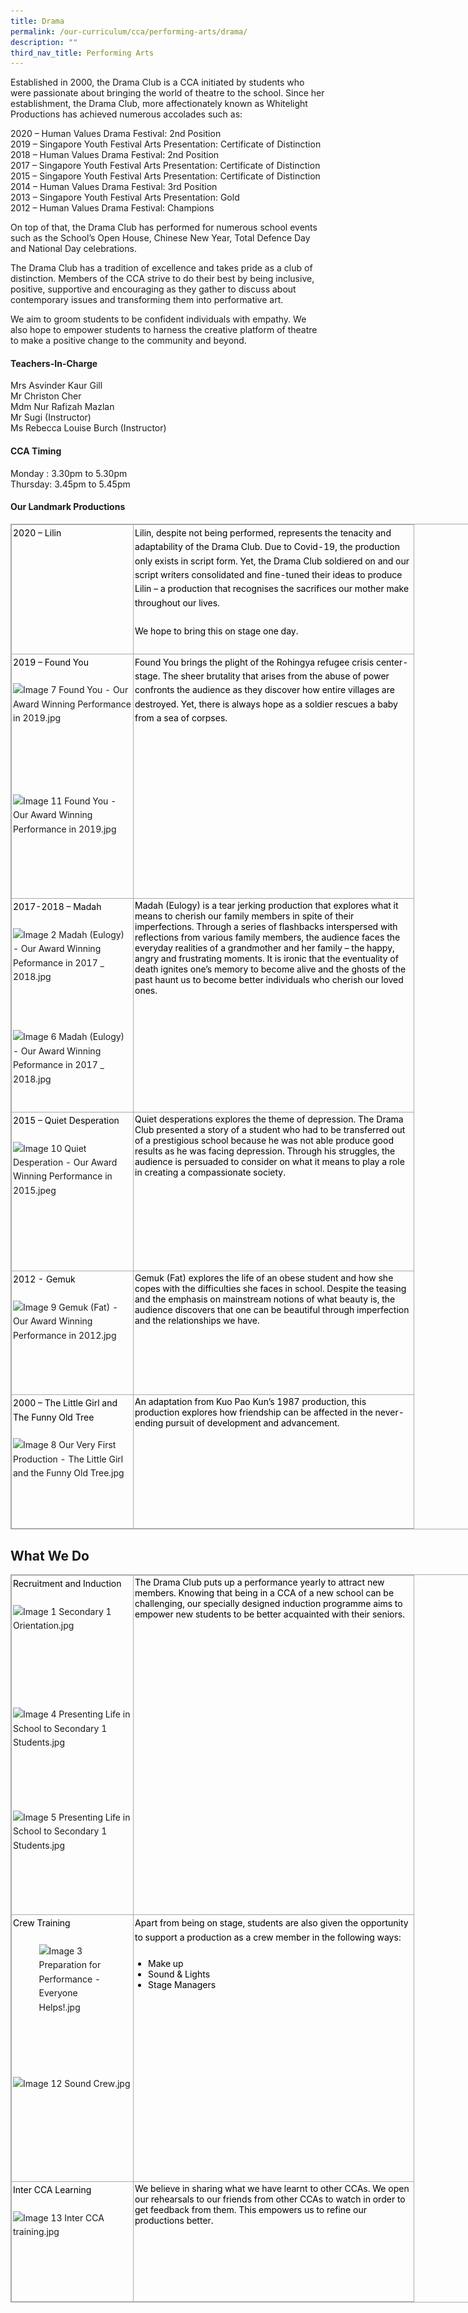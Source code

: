 ```yaml
---
title: Drama
permalink: /our-curriculum/cca/performing-arts/drama/
description: ""
third_nav_title: Performing Arts
---
```

Established in 2000, the Drama Club is a CCA initiated by students who were passionate about bringing the world of theatre to the school. Since her establishment, the Drama Club, more affectionately known as Whitelight Productions has achieved numerous accolades such as:

  

2020 – Human Values Drama Festival: 2nd&nbsp;Position <br>
2019 – Singapore Youth Festival Arts Presentation: Certificate of Distinction <br>
2018 – Human Values Drama Festival: 2nd&nbsp;Position <br>
2017 – Singapore Youth Festival Arts Presentation: Certificate of Distinction <br>
2015 – Singapore Youth Festival Arts Presentation: Certificate of Distinction <br>
2014 – Human Values Drama Festival: 3rd&nbsp;Position <br>
2013 – Singapore Youth Festival Arts Presentation: Gold <br>
2012 – Human Values Drama Festival: Champions

  

On top of that, the Drama Club has performed for numerous school events such as the School’s Open House, Chinese New Year, Total Defence Day and National Day celebrations.

  

The Drama Club has a tradition of excellence and takes pride as a club of distinction. Members of the CCA strive to do their best by being inclusive, positive, supportive and encouraging as they gather to discuss about contemporary issues and transforming them into performative art.

  

We aim to groom students to be confident individuals with empathy. We also hope to empower students to harness the creative platform of theatre to make a positive change to the community and beyond.

#### Teachers-In-Charge

Mrs Asvinder Kaur Gill  
Mr Christon Cher  
Mdm Nur Rafizah Mazlan  
Mr Sugi (Instructor)  
Ms Rebecca Louise Burch (Instructor)  

#### CCA Timing

Monday : 3.30pm to 5.30pm  
Thursday: 3.45pm to 5.45pm  

#### Our Landmark Productions

<table style="margin: 0px; outline: 0px; padding: 0px; border-collapse: collapse; border: 1px solid rgb(170, 170, 170); width: 856px;" class="iveo_table ives_tab_simple3" cellpadding="0" cellspacing="0" border="0"><tbody style="margin: 0px; outline: 0px; padding: 0px;"><tr style="margin: 0px; outline: 0px; padding: 0px;"><td style="margin: 0px; outline: 0px; padding: 2px; text-align: center; border: 1px solid rgb(170, 170, 170); width: 134.75pt;" valign="top"><div style="margin: 0px; outline: 0px; padding: 0px; line-height: 22.4px; text-align: left;"><span style="margin: 0px; outline: 0px; padding: 0px; background-color: initial;"><font style="margin: 0px; outline: 0px; padding: 0px;" color="#000000">2020 – Lilin</font></span></div><div style="margin: 0px; outline: 0px; padding: 0px; line-height: 22.4px; text-align: left;"><br style="margin: 0px; outline: 0px; padding: 0px;"></div></td><td style="margin: 0px; outline: 0px; padding: 2px; text-align: center; border: 1px solid rgb(170, 170, 170); width: 332.75pt;" valign="top"><div style="margin: 0px; outline: 0px; padding: 0px; line-height: 22.4px; text-align: left;"><span style="margin: 0px; outline: 0px; padding: 0px; background-color: initial;"><font style="margin: 0px; outline: 0px; padding: 0px;" color="#000000">Lilin, despite not being performed, represents the tenacity and adaptability of the Drama Club. Due to Covid-19, the production only exists in script form. Yet, the Drama Club soldiered on and our script writers consolidated and fine-tuned their ideas to produce Lilin – a production that recognises the sacrifices our mother make throughout our lives.</font></span></div><div style="margin: 0px; outline: 0px; padding: 0px; line-height: 22.4px; text-align: left;"><br style="margin: 0px; outline: 0px; padding: 0px;"></div><div style="margin: 0px; outline: 0px; padding: 0px; line-height: 22.4px; text-align: left;"><span style="margin: 0px; outline: 0px; padding: 0px; background-color: initial;"><font style="margin: 0px; outline: 0px; padding: 0px;" color="#000000">We hope to bring this on stage one day.</font></span></div><div style="margin: 0px; outline: 0px; padding: 0px; line-height: 22.4px; text-align: left;"><br style="margin: 0px; outline: 0px; padding: 0px;"></div></td></tr><tr style="margin: 0px; outline: 0px; padding: 0px;"><td style="margin: 0px; outline: 0px; padding: 2px; text-align: center; border: 1px solid rgb(170, 170, 170); width: 134.75pt;" valign="top"><div style="margin: 0px; outline: 0px; padding: 0px; line-height: 22.4px; text-align: left;"><span style="margin: 0px; outline: 0px; padding: 0px; background-color: initial;"><font style="margin: 0px; outline: 0px; padding: 0px;" color="#000000">2019 – Found You</font></span></div><div style="margin: 0px; outline: 0px; padding: 0px; line-height: 22.4px; text-align: left;"><span style="margin: 0px; outline: 0px; padding: 0px; background-color: initial;"><br style="margin: 0px; outline: 0px; padding: 0px;"></span></div><div style="margin: 0px; outline: 0px; padding: 0px; line-height: 22.4px; text-align: left;"><img style="margin: auto; outline: none; padding: 0px; border: none; clear: both; display: block; width: 190px; height: 155px;" class="ive_eobj_center" alt="Image 7 Found You - Our Award Winning Performance in 2019.jpg" width="100%" src="![](/images/Image%207%20Found%20You%20-%20Our%20Award%20Winning%20Performance%20in%202019.jpeg)"></div><div style="margin: 0px; outline: 0px; padding: 0px; line-height: 22.4px; text-align: left;"><br style="margin: 0px; outline: 0px; padding: 0px;"></div><div style="margin: 0px; outline: 0px; padding: 0px; line-height: 22.4px; text-align: left;"><img style="margin: auto; outline: none; padding: 0px; border: none; clear: both; display: block; width: 190px; height: 142px;" class="ive_eobj_center" alt="Image 11 Found You - Our Award Winning Performance in 2019.jpg" width="100%" src="![](/images/Image%2011%20Found%20You%20-%20Our%20Award%20Winning%20Performance%20in%202019.jpeg)"><span style="margin: 0px; outline: 0px; padding: 0px; background-color: initial;"><br style="margin: 0px; outline: 0px; padding: 0px;"></span></div></td><td style="margin: 0px; outline: 0px; padding: 2px; text-align: center; border: 1px solid rgb(170, 170, 170); width: 332.75pt;" valign="top"><div style="margin: 0px; outline: 0px; padding: 0px; line-height: 22.4px; text-align: left;"><span style="margin: 0px; outline: 0px; padding: 0px; background-color: initial;"><font style="margin: 0px; outline: 0px; padding: 0px;" color="#000000">Found You brings the plight of the Rohingya refugee crisis center-stage. The sheer brutality that arises from the abuse of power confronts the audience as they discover how entire villages are destroyed. Yet, there is always hope as a soldier rescues a baby from a sea of corpses.</font></span></div></td></tr><tr style="margin: 0px; outline: 0px; padding: 0px;"><td style="margin: 0px; outline: 0px; padding: 2px; text-align: center; border: 1px solid rgb(170, 170, 170); width: 134.75pt;" valign="top"><div style="margin: 0px; outline: 0px; padding: 0px; line-height: 22.4px; text-align: left;"><span style="margin: 0px; outline: 0px; padding: 0px; background-color: initial;"><font style="margin: 0px; outline: 0px; padding: 0px;" color="#000000">2017-2018 – Madah</font></span></div><div style="margin: 0px; outline: 0px; padding: 0px; line-height: 22.4px; text-align: left;"><span style="margin: 0px; outline: 0px; padding: 0px; background-color: initial;"><br style="margin: 0px; outline: 0px; padding: 0px;"></span></div><div style="margin: 0px; outline: 0px; padding: 0px; line-height: 22.4px; text-align: left;"><img style="margin: auto; outline: none; padding: 0px; border: none; clear: both; display: block; width: 190px; height: 141px;" class="ive_eobj_center" alt="Image 2 Madah (Eulogy) - Our Award Winning Peformance in 2017 _ 2018.jpg" width="100%" src="![](/images/Image%202%20Madah%20(Eulogy)%20-%20Our%20Award%20Winning%20Peformance%20in%202017%20_%202018.jpeg)"></div><div style="margin: 0px; outline: 0px; padding: 0px; line-height: 22.4px; text-align: left;"><br style="margin: 0px; outline: 0px; padding: 0px;"><img style="margin: auto; outline: none; padding: 0px; border: none; clear: both; display: block; width: 190px; height: 106px;" class="ive_eobj_center" alt="Image 6 Madah (Eulogy) - Our Award Winning Peformance in 2017 _ 2018.jpg" width="100%" src="![](/images/Image%206%20Madah%20(Eulogy)%20-%20Our%20Award%20Winning%20Peformance%20in%202017%20_%202018.jpeg)"></div><div style="margin: 0px; outline: 0px; padding: 0px; line-height: 22.4px; text-align: left;"><br style="margin: 0px; outline: 0px; padding: 0px;"></div></td><td style="margin: 0px; outline: 0px; padding: 2px; text-align: left; border: 1px solid rgb(170, 170, 170); width: 332.75pt;" valign="top"><font style="margin: 0px; outline: 0px; padding: 0px;" color="#000000">Madah (Eulogy) is a tear jerking production that explores what it means to cherish our family members in spite of their imperfections. Through a series of flashbacks interspersed with reflections from various family members, the audience faces the everyday realities of a grandmother and her family – the happy, angry and frustrating moments. It is ironic that the eventuality of death ignites one’s memory to become alive and the ghosts of the past haunt us to become better individuals who cherish our loved ones.</font><br style="margin: 0px; outline: 0px; padding: 0px;"></td></tr><tr style="margin: 0px; outline: 0px; padding: 0px;"><td style="margin: 0px; outline: 0px; padding: 2px; text-align: center; border: 1px solid rgb(170, 170, 170); width: 134.75pt;" valign="top"><div style="margin: 0px; outline: 0px; padding: 0px; line-height: 22.4px; text-align: left;"><span style="margin: 0px; outline: 0px; padding: 0px; background-color: initial;"><font style="margin: 0px; outline: 0px; padding: 0px;" color="#000000">2015 – Quiet Desperation</font></span></div><div style="margin: 0px; outline: 0px; padding: 0px; line-height: 22.4px; text-align: left;"><span style="margin: 0px; outline: 0px; padding: 0px; background-color: initial;"><br style="margin: 0px; outline: 0px; padding: 0px;"></span></div><div style="margin: 0px; outline: 0px; padding: 0px; line-height: 22.4px; text-align: left;"><img style="margin: auto; outline: none; padding: 0px; border: none; clear: both; display: block; width: 190px; height: 182px;" class="ive_eobj_center" alt="Image 10 Quiet Desperation - Our Award Winning Performance in 2015.jpeg" width="100%" src="![](/images/Image%2010%20Quiet%20Desperation%20-%20Our%20Award%20Winning%20Performance%20in%202015.jpeg)"><span style="margin: 0px; outline: 0px; padding: 0px; background-color: initial;"><br style="margin: 0px; outline: 0px; padding: 0px;"></span></div></td><td style="margin: 0px; outline: 0px; padding: 2px; text-align: left; border: 1px solid rgb(170, 170, 170); width: 332.75pt;" valign="top"><font style="margin: 0px; outline: 0px; padding: 0px;" color="#000000">Quiet desperations explores the theme of depression. The Drama Club presented a story of a student who had to be transferred out of a prestigious school because he was not able produce good results as he was facing depression. Through his struggles, the audience is persuaded to consider on what it means to play a role in creating a compassionate society.</font><br style="margin: 0px; outline: 0px; padding: 0px;"></td></tr><tr style="margin: 0px; outline: 0px; padding: 0px;"><td style="margin: 0px; outline: 0px; padding: 2px; text-align: center; border: 1px solid rgb(170, 170, 170); width: 134.75pt;" valign="top"><div style="margin: 0px; outline: 0px; padding: 0px; line-height: 22.4px; text-align: left;"><span style="margin: 0px; outline: 0px; padding: 0px; background-color: initial;"><font style="margin: 0px; outline: 0px; padding: 0px;" color="#000000">2012 - Gemuk</font></span></div><div style="margin: 0px; outline: 0px; padding: 0px; line-height: 22.4px; text-align: left;"><span style="margin: 0px; outline: 0px; padding: 0px; background-color: initial;"><br style="margin: 0px; outline: 0px; padding: 0px;"></span></div><div style="margin: 0px; outline: 0px; padding: 0px; line-height: 22.4px; text-align: left;"><img style="margin: auto; outline: none; padding: 0px; border: none; clear: both; display: block; width: 190px; height: 126px;" class="ive_eobj_center" alt="Image 9 Gemuk (Fat) - Our Award Winning Performance in 2012.jpg" width="100%" src="https://woodgrovesec.moe.edu.sg/qql/slot/u609/2020/CCA/Performing%20Arts/Drama/Image%209%20Gemuk%20(Fat)%20-%20Our%20Award%20Winning%20Performance%20in%202012.jpg"><span style="margin: 0px; outline: 0px; padding: 0px; background-color: initial;"><br style="margin: 0px; outline: 0px; padding: 0px;"></span></div></td><td style="margin: 0px; outline: 0px; padding: 2px; text-align: left; border: 1px solid rgb(170, 170, 170); width: 332.75pt;" valign="top"><font style="margin: 0px; outline: 0px; padding: 0px;" color="#000000">Gemuk (Fat) explores the life of an obese student and how she copes with the difficulties she faces in school. Despite the teasing and the emphasis on mainstream notions of what beauty is, the audience discovers that one can be beautiful through imperfection and the relationships we have.</font><br style="margin: 0px; outline: 0px; padding: 0px;"></td></tr><tr style="margin: 0px; outline: 0px; padding: 0px;"><td style="margin: 0px; outline: 0px; padding: 2px; text-align: center; border: 1px solid rgb(170, 170, 170); width: 134.75pt;" valign="top"><div style="margin: 0px; outline: 0px; padding: 0px; line-height: 22.4px; text-align: left;"><span style="margin: 0px; outline: 0px; padding: 0px; background-color: initial;"><font style="margin: 0px; outline: 0px; padding: 0px;" color="#000000">2000 – The Little Girl and The Funny Old Tree</font></span></div><div style="margin: 0px; outline: 0px; padding: 0px; line-height: 22.4px; text-align: left;"><span style="margin: 0px; outline: 0px; padding: 0px; background-color: initial;"><br style="margin: 0px; outline: 0px; padding: 0px;"></span></div><div style="margin: 0px; outline: 0px; padding: 0px; line-height: 22.4px; text-align: left;"><img style="margin: auto; outline: none; padding: 0px; border: none; clear: both; display: block; width: 190px; height: 142px;" class="ive_eobj_center" alt="Image 8  Our Very First Production - The Little Girl and the Funny Old Tree.jpg" width="100%" src="https://woodgrovesec.moe.edu.sg/qql/slot/u609/2020/CCA/Performing%20Arts/Drama/Image%208%20%20Our%20Very%20First%20Production%20-%20The%20Little%20Girl%20and%20the%20Funny%20Old%20Tree.jpg"></div></td><td style="margin: 0px; outline: 0px; padding: 2px; text-align: left; border: 1px solid rgb(170, 170, 170); width: 332.75pt;" valign="top"><font style="margin: 0px; outline: 0px; padding: 0px;" color="#000000">An adaptation from Kuo Pao Kun’s 1987 production, this production explores how friendship can be affected in the never-ending pursuit of development and advancement.</font><br style="margin: 0px; outline: 0px; padding: 0px;"></td></tr></tbody></table>

  

What We Do
----------

<table style="margin: 0px; outline: 0px; padding: 0px; border-collapse: collapse; border: 1px solid rgb(170, 170, 170); width: 856px;" class="iveo_table ives_tab_simple3" cellpadding="0" cellspacing="0" border="0"><tbody style="margin: 0px; outline: 0px; padding: 0px;"><tr style="margin: 0px; outline: 0px; padding: 0px;"><td style="margin: 0px; outline: 0px; padding: 2px; text-align: center; border: 1px solid rgb(170, 170, 170); width: 134.75pt;" valign="top"><div style="margin: 0px; outline: 0px; padding: 0px; line-height: 22.4px; text-align: left;"><span style="margin: 0px; outline: 0px; padding: 0px; background-color: initial;"><font style="margin: 0px; outline: 0px; padding: 0px;" color="#000000">Recruitment and Induction</font></span></div><div style="margin: 0px; outline: 0px; padding: 0px; line-height: 22.4px; text-align: left;"><br style="margin: 0px; outline: 0px; padding: 0px;"></div><div style="margin: 0px; outline: 0px; padding: 0px; line-height: 22.4px; text-align: left;"><img style="margin: auto; outline: none; padding: 0px; border: none; clear: both; display: block; width: 190px; height: 142px;" class="ive_eobj_center" alt="Image 1 Secondary 1 Orientation.jpg" width="100%" src="https://woodgrovesec.moe.edu.sg/qql/slot/u609/2020/CCA/Performing%20Arts/Drama/Image%201%20Secondary%201%20Orientation.jpg"></div><div style="margin: 0px; outline: 0px; padding: 0px; line-height: 22.4px; text-align: left;"><br style="margin: 0px; outline: 0px; padding: 0px;"></div><div style="margin: 0px; outline: 0px; padding: 0px; line-height: 22.4px; text-align: left;"><img style="margin: auto; outline: none; padding: 0px; border: none; clear: both; display: block; width: 190px; height: 142px;" class="ive_eobj_center" alt="Image 4 Presenting Life in School to Secondary 1 Students.jpg" width="100%" src="https://woodgrovesec.moe.edu.sg/qql/slot/u609/2020/CCA/Performing%20Arts/Drama/Image%204%20Presenting%20Life%20in%20School%20to%20Secondary%201%20Students.jpg"><br style="margin: 0px; outline: 0px; padding: 0px;"></div><div style="margin: 0px; outline: 0px; padding: 0px; line-height: 22.4px; text-align: left;"><img style="margin: auto; outline: none; padding: 0px; border: none; clear: both; display: block; width: 190px; height: 142px;" class="ive_eobj_center" alt="Image 5 Presenting Life in School to Secondary 1 Students.jpg" width="100%" src="https://woodgrovesec.moe.edu.sg/qql/slot/u609/2020/CCA/Performing%20Arts/Drama/Image%205%20Presenting%20Life%20in%20School%20to%20Secondary%201%20Students.jpg"><br style="margin: 0px; outline: 0px; padding: 0px;"></div></td><td style="margin: 0px; outline: 0px; padding: 2px; text-align: left; border: 1px solid rgb(170, 170, 170); width: 332.75pt;" valign="top"><font style="margin: 0px; outline: 0px; padding: 0px;" color="#000000">The Drama Club puts up a performance yearly to attract new members. Knowing that being in a CCA of a new school can be challenging, our specially designed induction programme aims to empower new students to be better acquainted with their seniors.</font><br style="margin: 0px; outline: 0px; padding: 0px;"></td></tr><tr style="margin: 0px; outline: 0px; padding: 0px;"><td style="margin: 0px; outline: 0px; padding: 2px; text-align: center; border: 1px solid rgb(170, 170, 170); width: 134.75pt;" valign="top"><div style="margin: 0px; outline: 0px; padding: 0px; line-height: 22.4px; text-align: left;"><span style="margin: 0px; outline: 0px; padding: 0px; background-color: initial;"><font style="margin: 0px; outline: 0px; padding: 0px;" color="#000000">Crew Training</font></span></div><div style="margin: 0px; outline: 0px; padding: 0px; line-height: 22.4px; text-align: left;"><br style="margin: 0px; outline: 0px; padding: 0px;"></div><div style="margin: 0px; outline: 0px; padding: 0px; line-height: 22.4px; text-align: left;"><img style="margin: auto; outline: none; padding: 0px; border: none; clear: both; display: block; width: 107px; height: 190px;" class="ive_eobj_center" alt="Image 3 Preparation for Performance - Everyone Helps!.jpg" src="https://woodgrovesec.moe.edu.sg/qql/slot/u609/2020/CCA/Performing%20Arts/Drama/Image%203%20Preparation%20for%20Performance%20-%20Everyone%20Helps!.jpg"></div><div style="margin: 0px; outline: 0px; padding: 0px; line-height: 22.4px; text-align: left;"><br style="margin: 0px; outline: 0px; padding: 0px;"></div><div style="margin: 0px; outline: 0px; padding: 0px; line-height: 22.4px; text-align: left;"><img style="margin: auto; outline: none; padding: 0px; border: none; clear: both; display: block; width: 190px; height: 142px;" class="ive_eobj_center" alt="Image 12 Sound Crew.jpg" width="100%" src="https://woodgrovesec.moe.edu.sg/qql/slot/u609/2020/CCA/Performing%20Arts/Drama/Image%2012%20Sound%20Crew.jpg"><br style="margin: 0px; outline: 0px; padding: 0px;"></div></td><td style="margin: 0px; outline: 0px; padding: 2px; text-align: center; border: 1px solid rgb(170, 170, 170); width: 332.75pt;" valign="top"><div style="margin: 0px; outline: 0px; padding: 0px; line-height: 22.4px; text-align: left;"><span style="margin: 0px; outline: 0px; padding: 0px; background-color: initial;"><font style="margin: 0px; outline: 0px; padding: 0px;" color="#000000">Apart from being on stage, students are also given the opportunity to support a production as a crew member in the following ways:</font></span></div><div style="margin: 0px; outline: 0px; padding: 0px; line-height: 22.4px; text-align: left;"><br style="margin: 0px; outline: 0px; padding: 0px;"></div><ul style="margin: 0px 0px 0.5em 1.5em; outline: 0px; padding: 0px; color: black;"><li style="margin: 0px; outline: 0px; padding: 0px; text-align: left;"><font style="margin: 0px; outline: 0px; padding: 0px;" color="#000000">Make up</font></li><li style="margin: 0px; outline: 0px; padding: 0px; text-align: left;"><font style="margin: 0px; outline: 0px; padding: 0px;" color="#000000">Sound &amp; Lights</font></li><li style="margin: 0px; outline: 0px; padding: 0px; text-align: left;"><font style="margin: 0px; outline: 0px; padding: 0px;" color="#000000">Stage Managers</font></li></ul></td></tr><tr style="margin: 0px; outline: 0px; padding: 0px;"><td style="margin: 0px; outline: 0px; padding: 2px; text-align: center; border: 1px solid rgb(170, 170, 170); width: 134.75pt;" valign="top"><div style="margin: 0px; outline: 0px; padding: 0px; line-height: 22.4px; text-align: left;"><span style="margin: 0px; outline: 0px; padding: 0px; background-color: initial;"><font style="margin: 0px; outline: 0px; padding: 0px;" color="#000000">Inter CCA Learning</font></span></div><div style="margin: 0px; outline: 0px; padding: 0px; line-height: 22.4px; text-align: left;"><br style="margin: 0px; outline: 0px; padding: 0px;"></div><div style="margin: 0px; outline: 0px; padding: 0px; line-height: 22.4px; text-align: left;"><img style="margin: auto; outline: none; padding: 0px; border: none; clear: both; display: block; width: 190px; height: 142px;" class="ive_eobj_center" alt="Image 13 Inter CCA training.jpg" width="100%" src="https://woodgrovesec.moe.edu.sg/qql/slot/u609/2020/CCA/Performing%20Arts/Drama/Image%2013%20Inter%20CCA%20training.jpg"></div></td><td style="margin: 0px; outline: 0px; padding: 2px; text-align: left; border: 1px solid rgb(170, 170, 170); width: 332.75pt;" valign="top"><font style="margin: 0px; outline: 0px; padding: 0px;" color="#000000">We believe in sharing what we have learnt to other CCAs. We open our rehearsals to our friends from other CCAs to watch in order to get feedback from them. This empowers us to refine our productions better.</font></td></tr></tbody></table>